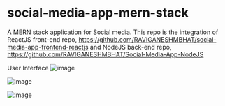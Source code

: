 # social-media-app-mern-stack
A MERN stack application for Social media.
This repo is the integration of ReactJS front-end repo, https://github.com/RAVIGANESHMBHAT/social-media-app-frontend-reactjs and NodeJS back-end repo, https://github.com/RAVIGANESHMBHAT/Social-Media-App-NodeJS

User Interface
![image](https://user-images.githubusercontent.com/41186067/172065409-a8ac266f-f827-4318-ad3a-02a7129b111b.png)

![image](https://user-images.githubusercontent.com/41186067/172066012-6e823516-abc5-4658-80cf-9de2b8978607.png)

![image](https://user-images.githubusercontent.com/41186067/172066026-806dbc68-0827-43d7-ac58-3882630f7e5d.png)
